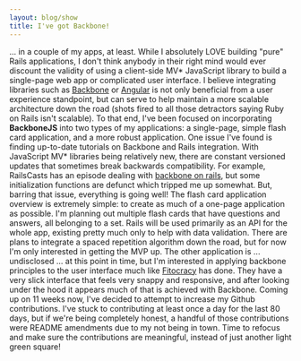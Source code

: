 ```yaml
---
layout: blog/show
title: I've got Backbone!
---
```


... in a couple of my apps, at least. While I absolutely LOVE building "pure" Rails applications, I don't think anybody in their right mind would ever discount the validity of using a client-side MV* JavaScript library to build a single-page web app or complicated user interface. I believe integrating libraries such as [Backbone](http://backbonejs.org/) or [Angular](http://angularjs.org/) is not only beneficial from a user experience standpoint, but can serve to help maintain a more scalable architecture down the road (shots fired to all those detractors saying Ruby on Rails isn't scalable). To that end, I've been focused on incorporating **BackboneJS** into two types of my applications: a single-page, simple flash card application, and a more robust application. One issue I've found is finding up-to-date tutorials on Backbone and Rails integration. With JavaScript MV* libraries being relatively new, there are constant versioned updates that sometimes break backwards compatibility. For example, RailsCasts has an episode dealing with [backbone on rails](http://railscasts.com/episodes/323-backbone-on-rails-part-1), but some initialization functions are defunct which tripped me up somewhat. But, barring that issue, everything is going well! The flash card application overview is extremely simple: to create as much of a one-page application as possible. I'm planning out multiple flash cards that have questions and answers, all belonging to a set. Rails will be used primarily as an API for the whole app, existing pretty much only to help with data validation. There are plans to integrate a spaced repetition algorithm down the road, but for now I'm only interested in getting the MVP up. The other application is ... undisclosed ... at this point in time, but I'm interested in applying backbone principles to the user interface much like [Fitocracy](http://fitocracy.com) has done. They have a very slick interface that feels very snappy and responsive, and after looking under the hood it appears much of that is achieved with Backbone. Coming up on 11 weeks now, I've decided to attempt to increase my Github contributions. I've stuck to contributing at least once a day for the last 80 days, but if we're being completely honest, a handful of those contributions were README amendments due to my not being in town. Time to refocus and make sure the contributions are meaningful, instead of just another light green square!
